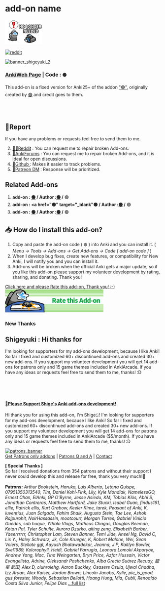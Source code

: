 # add-on name

![nolonger_needed](https://raw.githubusercontent.com/shigeyukey/shige-addons-wiki/refs/heads/main/src/images/template/nolonger_needed.png)




<!-- Created -->
[![reddit](https://github.com/shigeyukey/AnkiRestart/assets/124401518/85368aad-6f50-4335-8858-7a30a66fb065)](https://www.reddit.com/user/Shige-yuki)

<!-- Customized -->
[![banner_shigeyuki_2](https://github.com/shigeyukey/Pokemanki-Gold/assets/124401518/8408c164-e95c-4e40-98c1-393b03e04bcb)](https://www.reddit.com/user/Shige-yuki)




### [AnkiWeb Page](https://ankiweb.net/shared/info/🟢) | Code : `🟢`
<!-- **[AnkiWeb Page](https://ankiweb.net/shared/info/🟢) | Code : `🟢`** -->




This add-on is a fixed version for Anki25+ of the addon <a href="🟢" target="_blank">"🟢"</a>, originally created by <a href="🟢" target="_blank">🟢</a> and credit goes to them.



<br><br>

## 🚨Report

If you have any problems or requests feel free to send them to me.

  <!-- 1. <a href="https://ankiweb.net/shared/review/🟢" target="_blank">👍️Rate Comment</a> : You can contact me anonymously, and AnkiWeb will send you an email when I reply, a high rating increases priority of development. -->
  2. <a href="https://www.reddit.com/r/Anki/comments/1b0eybn/simple_fix_of_broken_addons_for_the_latest_anki/" target="_blank">👩‍🚀Reddit</a> : You can request me to repair broken Add-ons.
  2. <a href="https://forums.ankiweb.net/t/simple-fix-of-broken-add-ons-for-the-latest-anki-by-shige/41650" target="_blank">🌟AnkiForums</a> : You can request me to repair broken Add-ons, and it is ideal for open discussions.
  3. <a href="https://github.com/shigeyukey/my_addons/issues" target="_blank">🐙Github </a> : Makes it easier to track problems.
  4. <a href="https://www.patreon.com/Shigeyuki" target="_blank">💖Patreon DM</a> : Response will be prioritized.



## Related Add-ons
 1.  <b>add-on : <a href="🟢" target="_blank">🟢</a> / Author :<a href="🟢" target="_blank">🟢</a>
    /</b> 🟢
 1.  <b>add-on : <a href="🟢" target="_blank"🟢</a> / Author :<a href="🟢" target="_blank">🟢</a>
    /</b> 🟢
 1.  <b>add-on : <a href="🟢" target="_blank">🟢</a> / Author :<a href="🟢" target="_blank">🟢</a>
    /</b> 🟢





## 📥 How do I install this add-on?
1. Copy and paste the add-on code ( `🟢` )  into Anki and you can install it. ( *Menu -> Tools -> Add-ons -> Get Add-ons -> Code \[ add-on code ]* )
2. When I develop bug fixes, create new features, or compatibility for New Anki, I will notify you and you can install it.
3. Add-ons will be broken when the official Anki gets a major update, so if you like this add-on please support my volunteer development by rating, sharing, and donating. Thank you!

[Click here and please Rate this add-on, Thank you! :-) <br>
 ![Please rate this](https://raw.githubusercontent.com/shigeyukey/my_addons/main/media_files/rate_this.gif)](https://ankiweb.net/shared/review/🟢)


<!-- 
<br>
<br>
<br>

 [**[ Please Support Shige's Anki add-ons development! ]**](http://patreon.com/Shigeyuki) <br>
[![Patreon_banner_3_mini](https://raw.githubusercontent.com/shigeyukey/my_addons/main/media_files/patreon_gif_mini.gif)](http://patreon.com/Shigeyuki)  <br>
Hello, thank you for using this add-on, I'm Shige!ඞ<br>
I development of Anki add-ons for gamification learning [(youtube)](https://www.youtube.com/@shigeyuki5397/videos),<br>
and so far I fixed 49+ broken add-ons [(Free) ]((https://new.reddit.com/r/Anki/comments/1b0eybn/simple_fix_of_broken_addons_for_the_latest_anki/)). <br>

* [**[ 💖Donation (Patreon) ]**](http://patreon.com/Shigeyuki)<br>
 If you support my volunteer development, you will get add-ons for patrons.<br>
 ( about 28 items, $5/month )<br>
     [![Patreon_banner_3_mini](https://github.com/shigeyukey/my_addons/blob/main/media_files/output_08.gif?raw=true)](https://youtu.be/t50NZagCsYk)<br>


    \[ Special Thanks  ] <br>
    Without the support of my Patrons I would never have been able to develop this.<br>
    Thank you very much!🙏<br>
     \[ Patrons ] *🟢*<br>


<br><br><br>

<h4><a href="http://patreon.com/Shigeyuki">💖Please Support Shige's Anki add-ons development!</a></h4>

Hello thank you for using this add-on, I'm Shigeඞ! I development of Anki add-ons for [Gamification of learning](https://www.youtube.com/@shigeyuki5397/videos) and so far [I fixed 50+ broken add-ons (Free).]((https://new.reddit.com/r/Anki/comments/1b0eybn/simple_fix_of_broken_addons_for_the_latest_anki/)) If you support my volunteer development on Patreon you can download all Patrons only add-ons. ($5/month)

[![patrons_banner](https://shigeyukey.github.io/shige-addons-wiki/images/_promotion/promotion_00.gif)](http://patreon.com/Shigeyuki)<br>
[Get Patrons only addons](https://www.patreon.com/Shigeyuki) | [Patrons Q and A](https://shigeyukey.github.io/shige-addons-wiki/patrons_q_and_a.html) | [Contact](https://shigeyukey.github.io/shige-addons-wiki/contact.html) <br>


**\[ Special Thanks ]** <br>
 So far I received donations from 266 patrons and without their support I never could develop this and release for free, thank you very much!🙏<br><br>
  **Patrons:** *Arthur Bookstein, Haruka, Luis Alberto, Letona Quispe, 07951350313540, Ernest Chan, Daniel Kohl-Fink, GP O'Byrne, Lily, Kyle Mondlak, Tobias Klös, Tim, NamelessGO, Jesse Asiedu, ElAnki, Jake Stucki, Kurt Grabow, KM, Abhi S, Fahim Shaik, Tae Lee, Ashok Rajpurohit, NoirHassassin, Jonathan Contreras, Morgan Torres, Keeler Kime, Isabel Guan, Patrick ellis, Gabriel Vinicio Guedes, ellie, Matthew Hartford, Augusto Stein, Douglas Beeman, Ketan Pal, mootcourt, Tyler Schulte, Aurora Dzurko, tarek, adam Katz, K, iuventius, Juan Salgado, findus161, Haley Schwarz, Jk, Cole Krueger, K, Robert Malone, Wei, Sean Voiers, Stellate ggl, Aayush Bhatawadekar, Jeanna, J P, qiting zeng, Azfar Hussain, Ansel Ng, Victor Evangelista, Adrine, Oleksandr Pashchenko, sab hoque, Ythalo Vlogs, Alba Grecia Suárez Recuay, 龍星 武田, Alex D, oiuhroiehg, Aaron Buckley, Osasere Osula, Izz Aryan, Elisabeth Barber, Yaeerrrrrr, Christopher Lam, Renoaldo Costa Silva Junior, Felipe Dias, Benjamin Tarnowski, Temi Jide, Stephen Ankoma, Jordan Garnier, Tarek Bouamoud, Robert Wiebalck, Raffaele Russo, Lis Y., Corentin, Yitzhak Bar Geva, Muneeb Khan, Jason Liu, Hikori, Lê Hoàng Phúc, anonymous, Tobias Günther, Michael Pekala, Sneed100, Steven Banner, Kaitlyn Bowler, Alex Kaiser, Svel1989, Jordan Brown, Lincoln Jacobs, Kolorophyll, Heidi, Gabriel Farrugia* [...full list](https://shigeyukey.github.io/shige-addons-wiki/patrons_credit.html#patrons)
 -->




### New Thanks ###

Shigeyuki :
Hi thanks for
---
I'm looking for supporters for my add-ons development, because I like Anki! So far I fixed and customized 60+ discontinued add-ons and created 30+ new add-ons. If you support my volunteer development you will get 14 add-ons for patrons only and 15 game themes included in AnkiArcade. If you have any ideas or requests feel free to send them to me, thanks! :D


<br><br><br>

<h4><a href="http://patreon.com/Shigeyuki">💖Please Support Shige's Anki add-ons development!</a></h4>

Hi thank you for using this add-on, I'm Shigeඞ! I'm looking for supporters for my add-ons development, because I like Anki! So far I fixed and customized 60+ discontinued add-ons and created 30+ new add-ons. If you support my volunteer development you will get 14 add-ons for patrons only and 15 game themes included in AnkiArcade ($5/month). If you have any ideas or requests feel free to send them to me, thanks! :D


[![patrons_banner](https://shigeyukey.github.io/shige-addons-wiki/images/_promotion/promotion_00.gif)](http://patreon.com/Shigeyuki)<br>
[Get Patrons only addons](https://www.patreon.com/Shigeyuki) | [Patrons Q and A](https://shigeyukey.github.io/shige-addons-wiki/patrons_q_and_a.html) | [Contact](https://shigeyukey.github.io/shige-addons-wiki/contact.html) <br>

**\[ Special Thanks ]** <br>
 So far I received donations from 354 patrons and without their support I never could develop this and release for free, thank you very much!🙏<br><br>
  **Patrons:** *Arthur Bookstein, Haruka, Luis Alberto, Letona Quispe, 07951350313540, Tim, Daniel Kohl-Fink, Lily, Kyle Mondlak, NamelessGO, Ernest Chan, ElAnki, GP O'Byrne, Jesse Asiedu, KM, Tobias Klös, Abhi S, Jonathan Contreras, Matthew Hartford, Jake Stucki, Isabel Guan, findus161, ellie, Patrick ellis, Kurt Grabow, Keeler Kime, tarek, Peasant of Anki, K, iuventius, Juan Salgado, Fahim Shaik, Augusto Stein, Tae Lee, Ashok Rajpurohit, NoirHassassin, mootcourt, Morgan Torres, Gabriel Vinicio Guedes, sab hoque, Ythalo Vlogs, Matheus Chagas, Douglas Beeman, Ketan Pal, Tyler Schulte, Aurora Dzurko, qiting zeng, Elisabeth Barber, Yaeerrrrrr, Christopher Lam, Steven Banner, Temi Jide, Ansel Ng, David C, Lis Y., Haley Schwarz, Jk, Cole Krueger, K, Robert Malone, Wei, Sean Voiers, Stellate ggl, Aayush Bhatawadekar, Jeanna, J P, Kaitlyn Bowler, Svel1989, Kolorophyll, Heidi, Gabriel Farrugia, Leonora Lomoki Akporyoe, Andrew Yang, Mac, Tina Weingarten, Bryn Price, Azfar Hussain, Victor Evangelista, Adrine, Oleksandr Pashchenko, Alba Grecia Suárez Recuay, 龍星 武田, Alex D, oiuhroiehg, Aaron Buckley, Osasere Osula, Ujwal Chadha, Izz Aryan, Alex Kaiser, Jordan Brown, Lincoln Jacobs, Kylie, pie_is_good, gus forester, Woody, Sebastian Bellotti, Hoang Hung, Mia, Cubli, Renoaldo Costa Silva Junior, Felipe Dias* [...full list](https://shigeyukey.github.io/shige-addons-wiki/patrons_credit.html#patrons)



